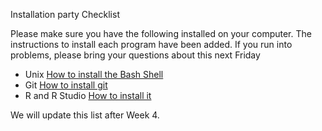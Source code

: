 Installation party Checklist


Please make sure you have the following installed on your computer. The instructions to install each program have been added. If you run into problems, please bring your questions about this next Friday

* Unix [How to install the Bash Shell](https://carpentries.github.io/workshop-template/#shell)
* Git [How to install git](https://carpentries.github.io/workshop-template/#git)
* R and R Studio [How to install it](https://carpentries.github.io/workshop-template/#r)

We will update this list after Week 4.
